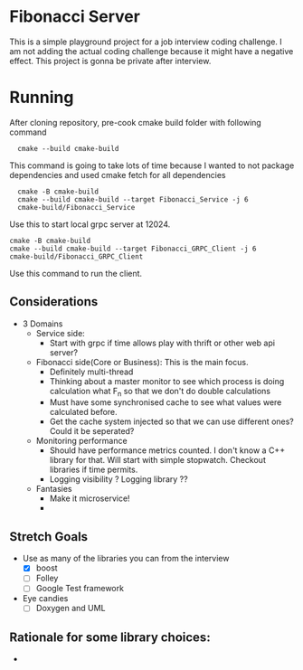 # Fibonacci Server

This is a simple playground project for a job interview coding challenge. I am not adding the actual coding challenge because it might have a negative effect. This project is gonna be private after interview.

# Running 

After cloning repository, pre-cook cmake build folder with following command 
```shell    
  cmake --build cmake-build
```
This command is going to take lots of time because I wanted to not package dependencies and used cmake fetch for all dependencies
```shell
  cmake -B cmake-build
  cmake --build cmake-build --target Fibonacci_Service -j 6
  cmake-build/Fibonacci_Service
```
Use this to start local grpc server at 12024.
  ```shell
  cmake -B cmake-build
  cmake --build cmake-build --target Fibonacci_GRPC_Client -j 6
  cmake-build/Fibonacci_GRPC_Client
```
Use this command to run the client.

## Considerations

- 3 Domains 
  - Service side: 
    - Start with grpc if time allows play with thrift or other web api server? 
  - Fibonacci side(Core or Business): This is the main focus.
    - Definitely multi-thread
    - Thinking about a master monitor to see which process is doing calculation what F<sub>n</sub> so that we don't do double calculations
    - Must have some synchronised cache to see what values were calculated before.
    - Get the cache system injected so that we can use different ones? Could it be seperated?
  - Monitoring performance
    - Should have performance metrics counted. I don't know a C++ library for that. Will start with simple stopwatch. Checkout libraries if time permits.
    - Logging visibility ? Logging library ??
  - Fantasies
    - Make it microservice!
    - 
## Stretch Goals
- Use as many of the libraries you can from the interview
  - [x] boost
  - [ ] Folley
  - [ ] Google Test framework
- Eye candies
  - [ ] Doxygen and UML
 
## Rationale for some library choices:

-  